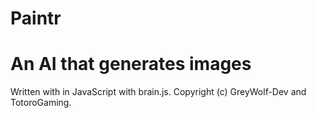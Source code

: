 # Paintr
# An AI that generates images
Written with in JavaScript with brain.js.
Copyright (c) GreyWolf-Dev and TotoroGaming.
